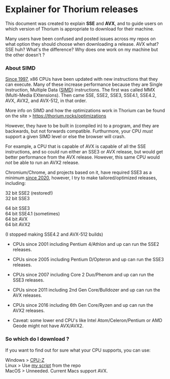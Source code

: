 # Explainer for Thorium releases

This document was created to explain __SSE__ and __AVX__, and to guide users on which 
version of Thorium is appropriate to download for their machine.

Many users have been confused and posted issues across my repos on what option they should choose when downloading a release. 
AVX what? SSE huh? What's the difference? Why does one work on my machine but the other doesn't ?

### About SIMD

[Since 1997](https://en.wikipedia.org/wiki/MMX_(instruction_set)), x86 CPUs have been updated with new instructions that they can execute. 
Many of these increase performance because they are Single Instruction, Multiple Data ([SIMD](https://en.wikipedia.org/wiki/Single_instruction,_multiple_data)) instructions. 
The first was called MMX (Multi-Media EXtensions). Then came SSE, SSE2, SSE3, SSE4.1, SSE4.2, AVX, AVX2, and AVX-512, in that order.

More info on SIMD and how the optimizations work in Thorium can be found on the site > https://thorium.rocks/optimizations

However, they have to be built in (compiled in) to a program, and they are backwards, but not forwards compatible. Furthurmore, your CPU *must* support a given SIMD 
level or else the browser will crash.

For example, a CPU that is capable of AVX is capable of all the SSE instructions, and so could run either an SSE3 or AVX release, but would get better 
performance from the AVX release. However, this same CPU would *not* be able to run an AVX2 release.

Chromium/Chrome, and projects based on it, have required SSE3 as a minimum [since 2020](https://docs.google.com/document/d/1QUzL4MGNqX4wiLvukUwBf6FdCL35kCDoEJTm2wMkahw/edit#heading=h.7nki9mck5t64), 
however, I try to make tailored/optimized releases, including:

32 bit SSE2 (restored!)  
32 bit SSE3

64 bit SSE3  
64 bit SSE4.1 (sometimes)  
64 bit AVX  
64 bit AVX2

(I stopped making SSE4.2 and AVX-512 builds)

 - CPUs since 2001 including Pentium 4/Athlon and up can run the SSE2 releases.

 - CPUs since 2005 including Pentium D/Opteron and up can run the SSE3 releases.

 - CPUs since 2007 including Core 2 Duo/Phenom and up can run the SSE3 releases.

 - CPUs since 2011 including 2nd Gen Core/Bulldozer and up can run the AVX releases.

 - CPUs since 2016 including 6th Gen Core/Ryzen and up can run the AVX2 releases.

 - Caveat: some lower end CPU's like Intel Atom/Celeron/Pentium or AMD Geode might not have AVX/AVX2.

### So which do I download ?

If you want to find out for sure what your CPU supports, you can use:

Windows > [CPU-Z](https://www.cpuid.com/softwares/cpu-z.html)  
Linux > Use [my script](https://github.com/Alex313031/thorium/blob/main/check_simd.sh) from the repo  
MacOS > Unneeded. Current Macs support AVX.
